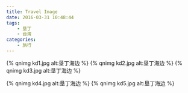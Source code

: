 ```yaml
---
title: Travel Image
date: 2016-03-31 10:48:44
tags: 
	- 垦丁
	- 台湾
categories: 
	- 旅行
---
```


{% qnimg kd1.jpg alt:垦丁海边 %}
{% qnimg kd2.jpg alt:垦丁海边 %}
{% qnimg kd3.jpg alt:垦丁海边 %}
<!-- more -->
{% qnimg kd4.jpg alt:垦丁海边 %}
{% qnimg kd5.jpg alt:垦丁海边 %}

